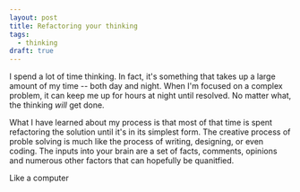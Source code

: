 ```yaml
---
layout: post
title: Refactoring your thinking
tags:
  - thinking
draft: true
---
```


I spend a lot of time thinking.  In fact, it's something that takes up a large amount of my time -- both day and night.  When I'm focused on a complex problem, it can keep me up for hours at night until resolved. No matter what, the thinking *will* get done.

What I have learned about my process is that most of that time is spent refactoring the solution until it's in its simplest form.  The creative process of proble solving is much like the process of writing, designing, or even coding.  The inputs into your brain are a set of facts, comments, opinions and numerous other factors that can hopefully be quanitfied.

Like a computer  